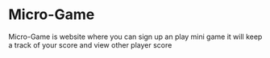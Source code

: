 ﻿# Micro-Game

Micro-Game is website where you can sign up an play mini game it will keep a track of your score and view other player score 
